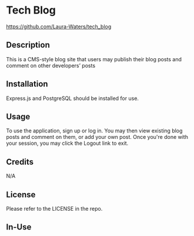 # Tech Blog 
https://github.com/Laura-Waters/tech_blog

## Description

This is a CMS-style blog site that users may publish their blog posts and comment on other developers’ posts

## Installation

Express.js and PostgreSQL should be installed for use. 

## Usage

To use the application, sign up or log in. You may then view existing blog posts and comment on them, or add your own post. Once you're done with your session, you may click the Logout link to exit.   

## Credits

N/A 

## License

Please refer to the LICENSE in the repo.

## In-Use
